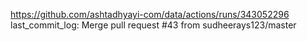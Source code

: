 https://github.com/ashtadhyayi-com/data/actions/runs/343052296
last_commit_log: Merge pull request #43 from sudheerays123/master